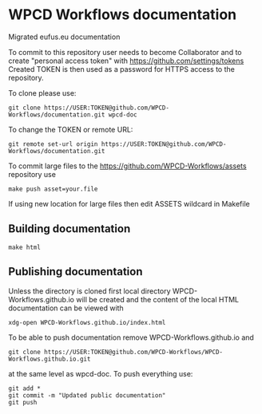 # WPCD Workflows documentation
Migrated eufus.eu documentation

To commit to this repository user needs to become Collaborator 
and to create "personal access token" with https://github.com/settings/tokens
Created TOKEN is then used as a password for HTTPS access to the repository.

To clone please use:

    git clone https://USER:TOKEN@github.com/WPCD-Workflows/documentation.git wpcd-doc
    
    
To change the TOKEN or remote URL:

    git remote set-url origin https://USER:TOKEN@github.com/WPCD-Workflows/documentation.git

To commit large files to the https://github.com/WPCD-Workflows/assets repository use 

    make push asset=your.file
    
If using new location for large files then edit ASSETS wildcard in Makefile

## Building documentation

    make html
    
## Publishing documentation

Unless the directory is cloned first local directory WPCD-Workflows.github.io  will
be created and the content of the local HTML documentation can be viewed with

    xdg-open WPCD-Workflows.github.io/index.html
    
To be able to push documentation remove WPCD-Workflows.github.io and 

    git clone https://USER:TOKEN@github.com/WPCD-Workflows/WPCD-Workflows.github.io.git
   
at the same level as wpcd-doc. To push everything use:

    git add *
    git commit -m "Updated public documentation"
    git push




    
